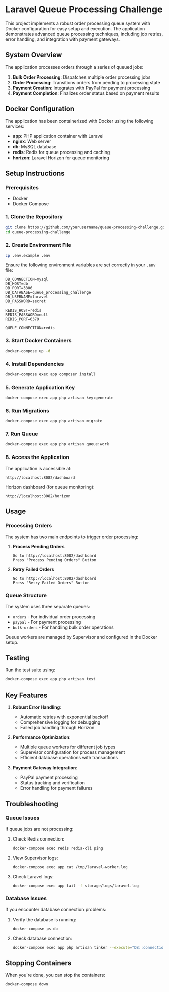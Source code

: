 # Laravel Queue Processing Challenge

This project implements a robust order processing queue system with Docker configuration for easy setup and execution. The application demonstrates advanced queue processing techniques, including job retries, error handling, and integration with payment gateways.

## System Overview

The application processes orders through a series of queued jobs:

1. **Bulk Order Processing**: Dispatches multiple order processing jobs
2. **Order Processing**: Transitions orders from pending to processing state
3. **Payment Creation**: Integrates with PayPal for payment processing
4. **Payment Completion**: Finalizes order status based on payment results

## Docker Configuration

The application has been containerized with Docker using the following services:
- **app**: PHP application container with Laravel
- **nginx**: Web server
- **db**: MySQL database
- **redis**: Redis for queue processing and caching
- **horizon**: Laravel Horizon for queue monitoring

## Setup Instructions

### Prerequisites

- Docker
- Docker Compose

### 1. Clone the Repository

```bash
git clone https://github.com/yourusername/queue-processing-challenge.git
cd queue-processing-challenge
```

### 2. Create Environment File

```bash
cp .env.example .env
```

Ensure the following environment variables are set correctly in your `.env` file:
```
DB_CONNECTION=mysql
DB_HOST=db
DB_PORT=3306
DB_DATABASE=queue_processing_challenge
DB_USERNAME=laravel
DB_PASSWORD=secret

REDIS_HOST=redis
REDIS_PASSWORD=null
REDIS_PORT=6379

QUEUE_CONNECTION=redis
```

### 3. Start Docker Containers

```bash
docker-compose up -d
```

### 4. Install Dependencies

```bash
docker-compose exec app composer install
```

### 5. Generate Application Key

```bash
docker-compose exec app php artisan key:generate
```

### 6. Run Migrations

```bash
docker-compose exec app php artisan migrate
```

### 7. Run Queue

```bash
docker-compose exec app php artisan queue:work
```

### 8. Access the Application

The application is accessible at:
```
http://localhost:8082/dashboard
```

Horizon dashboard (for queue monitoring):
```
http://localhost:8082/horizon
```

## Usage

### Processing Orders

The system has two main endpoints to trigger order processing:

1. **Process Pending Orders**
   ```
   Go to http://localhost:8082/dashboard
   Press "Process Pending Orders" Button
   ```

2. **Retry Failed Orders**
   ```
   Go to http://localhost:8082/dashboard
   Press "Retry Failed Orders" Button
   ```

### Queue Structure

The system uses three separate queues:
- `orders` - For individual order processing
- `paypal` - For payment processing
- `bulk-orders` - For handling bulk order operations

Queue workers are managed by Supervisor and configured in the Docker setup.

## Testing

Run the test suite using:

```bash
docker-compose exec app php artisan test
```



## Key Features

1. **Robust Error Handling**:
    - Automatic retries with exponential backoff
    - Comprehensive logging for debugging
    - Failed job handling through Horizon

2. **Performance Optimization**:
    - Multiple queue workers for different job types
    - Supervisor configuration for process management
    - Efficient database operations with transactions

3. **Payment Gateway Integration**:
    - PayPal payment processing
    - Status tracking and verification
    - Error handling for payment failures

## Troubleshooting

### Queue Issues

If queue jobs are not processing:

1. Check Redis connection:
   ```bash
   docker-compose exec redis redis-cli ping
   ```

2. View Supervisor logs:
   ```bash
   docker-compose exec app cat /tmp/laravel-worker.log
   ```

3. Check Laravel logs:
   ```bash
   docker-compose exec app tail -f storage/logs/laravel.log
   ```

### Database Issues

If you encounter database connection problems:

1. Verify the database is running:
   ```bash
   docker-compose ps db
   ```

2. Check database connection:
   ```bash
   docker-compose exec app php artisan tinker --execute="DB::connection()->getPdo();"
   ```

## Stopping Containers

When you're done, you can stop the containers:

```bash
docker-compose down
```
